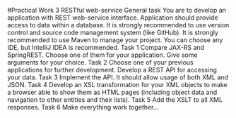 #Practical Work 3
RESTful web-service
General task
You are to develop an application with REST web-service interface. Application should
provide access to data within a database.
It is strongly recommended to use version control and source code management system (like
GitHub).
It is strongly recommended to use Maven to manage your project.
You can choose any IDE, but IntelliJ IDEA is recommended.
Task 1
Compare JAX-RS and SpringREST. Choose one of them for your application. Give some
arguments for your choice.
Task 2
Choose one of your previous applications for further development.
Develop a REST API for accessing your data.
Task 3
Implement the API.
It should allow usage of both XML and JSON.
Task 4
Develop an XSL transformation for your XML objects to make a browser able to show them as
HTML pages (including object data and navigation to other entities and their lists).
Task 5
Add the XSLT to all XML responses.
Task 6
Make everything work together…
